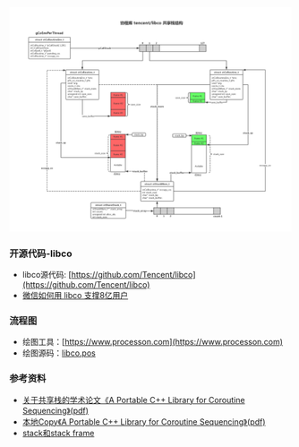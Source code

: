 ![libco routine share stack](libco_share_stack.png)

### 开源代码-libco

- libco源代码: [https://github.com/Tencent/libco](https://github.com/Tencent/libco)
- [微信如何用 libco 支撑8亿用户](https://www.oschina.net/news/78542/how-wechat-support-800-million-users-by-libco)

### 流程图

- 绘图工具：[https://www.processon.com](https://www.processon.com)
- 绘图源码：[libco.pos](libco.pos)

### 参考资料

- [关于共享栈的学术论文《A Portable C++ Library for Coroutine Sequencing》(pdf)](http://akira.ruc.dk/~keld/research/COROUTINE/COROUTINE-1.0/DOC/COROUTINE_REPORT.pdf)
- [本地Copy《A Portable C++ Library for Coroutine Sequencing》(pdf)](COROUTINE_REPORT.pdf)
- [stack和stack frame](https://www.cnblogs.com/lian--ying/p/9159636.html)
